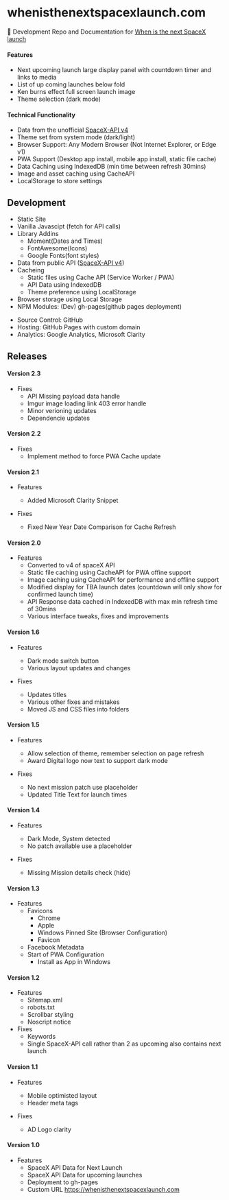 # whenisthenextspacexlaunch.com

:rocket: Development Repo and Documentation for <a href="https://whenisthenextspacexlaunch.com" target="_blank" alt="spacex launch">When is the next SpaceX launch</a>

#### Features

- Next upcoming launch large display panel with countdown timer and links to media
- List of up coming launches below fold
- Ken burns effect full screen launch image
- Theme selection (dark mode)

#### Technical Functionality

- Data from the unofficial [SpaceX-API v4](https://github.com/r-spacex/SpaceX-API)
- Theme set from system mode (dark/light)
- Browser Support: Any Modern Browser (Not Internet Explorer, or Edge v1)
- PWA Support (Desktop app install, mobile app install, static file cache)
- Data Caching using IndexedDB (min time between refresh 30mins)
- Image and asset caching using CacheAPI
- LocalStorage to store settings

## Development

- Static Site
- Vanilla Javascipt (fetch for API calls)
- Library Addins
  - Moment(Dates and Times)
  - FontAwesome(Icons)
  - Google Fonts(font styles)
- Data from public API ([SpaceX-API v4](https://github.com/r-spacex/SpaceX-API))
- Cacheing
  - Static files using Cache API (Service Worker / PWA)
  - API Data using IndexedDB
  - Theme preference using LocalStorage
- Browser storage using Local Storage
- NPM Modules: (Dev) gh-pages(github pages deployment)

* Source Control: GitHub
* Hosting: GitHub Pages with custom domain
* Analytics: Google Analytics, Microsoft Clarity

## Releases

#### Version 2.3

- Fixes
  - API Missing payload data handle
  - Imgur image loading link 403 error handle
  - Minor verioning updates
  - Dependencie updates

#### Version 2.2

- Fixes
  - Implement method to force PWA Cache update

#### Version 2.1

- Features

  - Added Microsoft Clarity Snippet

- Fixes
  - Fixed New Year Date Comparison for Cache Refresh

#### Version 2.0

- Features
  - Converted to v4 of spaceX API
  - Static file caching using CacheAPI for PWA offine support
  - Image caching using CacheAPI for performance and offline support
  - Modified display for TBA launch dates (countdown will only show for confirmed launch time)
  - API Response data cached in IndexedDB with max min refresh time of 30mins
  - Various interface tweaks, fixes and improvements

#### Version 1.6

- Features

  - Dark mode switch button
  - Various layout updates and changes

- Fixes
  - Updates titles
  - Various other fixes and mistakes
  - Moved JS and CSS files into folders

#### Version 1.5

- Features

  - Allow selection of theme, remember selection on page refresh
  - Award Digital logo now text to support dark mode

- Fixes
  - No next mission patch use placeholder
  - Updated Title Text for launch times

#### Version 1.4

- Features

  - Dark Mode, System detected
  - No patch available use a placeholder

- Fixes
  - Missing Mission details check (hide)

#### Version 1.3

- Features
  - Favicons
    - Chrome
    - Apple
    - Windows Pinned Site (Browser Configuration)
    - Favicon
  - Facebook Metadata
  - Start of PWA Configuration
    - Install as App in Windows

#### Version 1.2

- Features
  - Sitemap.xml
  - robots.txt
  - Scrollbar styling
  - Noscript notice
- Fixes
  - Keywords
  - Single SpaceX-API call rather than 2 as upcoming also contains next launch

#### Version 1.1

- Features

  - Mobile optimisted layout
  - Header meta tags

- Fixes
  - AD Logo clarity

#### Version 1.0

- Features
  - SpaceX API Data for Next Launch
  - SpaceX API Data for upcoming launches
  - Deployment to gh-pages
  - Custom URL https://whenisthenextspacexlaunch.com
